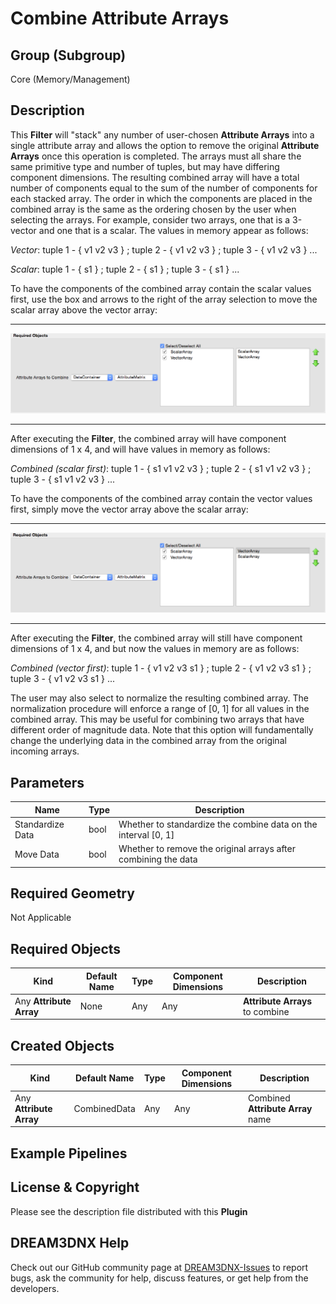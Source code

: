 # Combine Attribute Arrays 


## Group (Subgroup) ##

Core (Memory/Management)

## Description ##

This **Filter** will "stack" any number of user-chosen **Attribute Arrays** into a single attribute array and allows the option to remove the original **Attribute Arrays** once this operation is completed. The arrays must all share the same primitive type and number of tuples, but may have differing component dimensions. The resulting combined array will have a total number of components equal to the sum of the number of components for each stacked array. The order in which the components are placed in the combined array is the same as the ordering chosen by the user when selecting the arrays. For example, consider two arrays, one that is a 3-vector and one that is a scalar. The values in memory appear as follows:

_Vector_: tuple 1 - { v1 v2 v3 } ; tuple 2 - { v1 v2 v3 } ; tuple 3 - { v1 v2 v3 } ...

_Scalar_: tuple 1 - { s1 } ; tuple 2 - { s1 } ; tuple 3 - { s1 } ... 

To have the components of the combined array contain the scalar values first, use the box and arrows to the right of the array selection to move the scalar array above the vector array: 

-----

![Combine Attribute Arrays: Scalar First](Images/CombineAttributeArraysGUI_1.png)

-----

After executing the **Filter**, the combined array will have component dimensions of 1 x 4, and will have values in memory as follows:

_Combined (scalar first)_: tuple 1 - { s1 v1 v2 v3 } ; tuple 2 - { s1 v1 v2 v3 } ; tuple 3 - { s1 v1 v2 v3 } ...

To have the components of the combined array contain the vector values first, simply move the vector array above the scalar array:

-----

![Combine Attribute Arrays: Vector First](Images/CombineAttributeArraysGUI_2.png)

-----

After executing the **Filter**, the combined array will still have component dimensions of 1 x 4, and but now the values in memory are as follows:

_Combined (vector first)_: tuple 1 - { v1 v2 v3 s1 } ; tuple 2 - { v1 v2 v3 s1 } ; tuple 3 - { v1 v2 v3 s1 } ...

The user may also select to normalize the resulting combined array. The normalization procedure will enforce a range of [0, 1] for all values in the combined array. This may be useful for combining two arrays that have different order of magnitude data. Note that this option will fundamentally change the underlying data in the combined array from the original incoming arrays.


## Parameters ##

| Name             | Type | Description |
|------------------|------|-------------|
| Standardize Data | bool | Whether to standardize the combine data on the interval [0, 1] |
| Move Data        | bool | Whether to remove the original arrays after combining the data |

## Required Geometry ##

Not Applicable

## Required Objects ##

| Kind | Default Name | Type | Component Dimensions | Description |
|------|--------------|-------------|---------|----------------|
| Any **Attribute Array** | None | Any | Any | **Attribute Arrays** to combine |

## Created Objects ##

| Kind | Default Name | Type | Component Dimensions | Description |
|------|--------------|-------------|---------|----------------|
| Any **Attribute Array** | CombinedData | Any | Any | Combined **Attribute Array** name |

## Example Pipelines ##



## License & Copyright ##

Please see the description file distributed with this **Plugin**

## DREAM3DNX Help

Check out our GitHub community page at [DREAM3DNX-Issues](https://github.com/BlueQuartzSoftware/DREAM3DNX-Issues) to report bugs, ask the community for help, discuss features, or get help from the developers.


